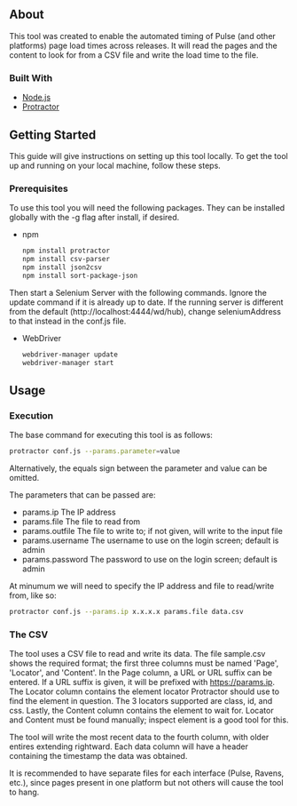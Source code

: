 ## About

This tool was created to enable the automated timing of Pulse (and other platforms) page load times across releases. It will read the pages and the content to look for from a CSV file and write the load time to the file.

### Built With

* [Node.js](https://nodejs.org/en/)
* [Protractor](http://www.protractortest.org/#/)

## Getting Started

This guide will give instructions on setting up this tool locally. To get the tool up and running on your local machine, follow these steps.

### Prerequisites

To use this tool you will need the following packages. They can be installed globally with the -g flag after install, if desired.
* npm
  ```sh
  npm install protractor
  npm install csv-parser
  npm install json2csv
  npm install sort-package-json
  ```

Then start a Selenium Server with the following commands. Ignore the update command if it is already up to date. If the running server is different from the default (http://localhost:4444/wd/hub), change seleniumAddress to that instead in the conf.js file.
* WebDriver
  ```sh
  webdriver-manager update
  webdriver-manager start
  ```

## Usage

### Execution
The base command for executing this tool is as follows:
```sh
protractor conf.js --params.parameter=value
```
Alternatively, the equals sign between the parameter and value can be omitted.

The parameters that can be passed are:
* params.ip         The IP address
* params.file       The file to read from
* params.outfile    The file to write to; if not given, will write to the input file
* params.username   The username to use on the login screen; default is admin
* params.password   The password to use on the login screen; default is admin

At minumum we will need to specify the IP address and file to read/write from, like so:

```sh
protractor conf.js --params.ip x.x.x.x params.file data.csv
```

### The CSV
The tool uses a CSV file to read and write its data. The file sample.csv shows the required format; the first three columns must be named 'Page', 'Locator', and 'Content'. In the Page column, a URL or URL suffix can be entered. If a URL suffix is given, it will be prefixed with https://params.ip. The Locator column contains the element locator Protractor should use to find the element in question. The 3 locators supported are class, id, and css. Lastly, the Content column contains the element to wait for. Locator and Content must be found manually; inspect element is a good tool for this. 

The tool will write the most recent data to the fourth column, with older entires extending rightward. Each data column will have a header containing the timestamp the data was obtained.

It is recommended to have separate files for each interface (Pulse, Ravens, etc.), since pages present in one platform but not others will cause the tool to hang.